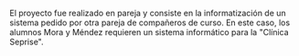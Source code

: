 El proyecto fue realizado en pareja y consiste en la informatización de un sistema pedido por otra pareja de compañeros de curso.
En este caso, los alumnos Mora y Méndez requieren un sistema informático para la "Clínica Seprise".
